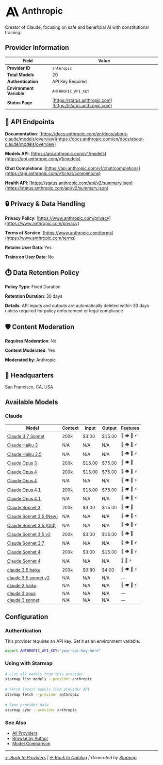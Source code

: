 # <img src="https://raw.githubusercontent.com/agentstation/starmap/master/internal/embedded/catalog/providers/anthropic/logo.svg" alt="Anthropic logo" width="48" height="48" style="vertical-align: middle;"> Anthropic
  
Creator of Claude, focusing on safe and beneficial AI with constitutional training.
  
  
## Provider Information
  
| Field | Value |
|---------|---------|
| **Provider ID** | `anthropic` |
| **Total Models** | 20 |
| **Authentication** | API Key Required |
| **Environment Variable** | `ANTHROPIC_API_KEY` |
| **Status Page** | [https://status.anthropic.com](https://status.anthropic.com) |

  
## 🔗 API Endpoints
  
**Documentation**: [https://docs.anthropic.com/en/docs/about-claude/models/overview](https://docs.anthropic.com/en/docs/about-claude/models/overview)  
  
**Models API**: [https://api.anthropic.com/v1/models](https://api.anthropic.com/v1/models)  
  
**Chat Completions**: [https://api.anthropic.com/v1/chat/completions](https://api.anthropic.com/v1/chat/completions)  
  
**Health API**: [https://status.anthropic.com/api/v2/summary.json](https://status.anthropic.com/api/v2/summary.json)  
  
  
## 🔒 Privacy & Data Handling
  
**Privacy Policy**: [https://www.anthropic.com/privacy](https://www.anthropic.com/privacy)  
  
**Terms of Service**: [https://www.anthropic.com/terms](https://www.anthropic.com/terms)  
  
**Retains User Data**: Yes  
  
**Trains on User Data**: No  
  
  
## ⏱️ Data Retention Policy
  
**Policy Type**: Fixed Duration  
  
**Retention Duration**: 30 days  
  
**Details**: API inputs and outputs are automatically deleted within 30 days unless required for policy enforcement or legal compliance  
  
  
## 🛡️ Content Moderation
  
**Requires Moderation**: No  
  
**Content Moderated**: Yes  
  
**Moderated by**: Anthropic  
  
  
## 🏢 Headquarters
  
San Francisco, CA, USA
  
  
## Available Models
  
### Claude
  
| Model | Context | Input | Output | Features |
|---------|---------|---------|---------|---------|
| [Claude 3 7 Sonnet](./models/claude-3-7-sonnet-at-20250219.md) | 200k | $3.00 | $15.00 | 📝 👁️ 🔧 ⚡ |
| [Claude Haiku 3](./models/claude-3-haiku-20240307.md) | N/A | N/A | N/A | 📝 👁️ 🔧 ⚡ |
| [Claude Haiku 3.5](./models/claude-3-5-haiku-20241022.md) | N/A | N/A | N/A | 📝 👁️ 🔧 ⚡ |
| [Claude Opus 3](./models/claude-3-opus-20240229.md) | 200k | $15.00 | $75.00 | 📝 👁️ 🔧 |
| [Claude Opus 4](./models/claude-opus-4-at-20250514.md) | 200k | $15.00 | $75.00 | 📝 👁️ 🔧 ⚡ |
| [Claude Opus 4](./models/claude-opus-4-20250514.md) | N/A | N/A | N/A | 📝 👁️ 🔧 ⚡ |
| [Claude Opus 4 1](./models/claude-opus-4-1-at-20250805.md) | 200k | $15.00 | $75.00 | 📝 👁️ 🔧 ⚡ |
| [Claude Opus 4.1](./models/claude-opus-4-1-20250805.md) | N/A | N/A | N/A | 📝 👁️ 🔧 ⚡ |
| [Claude Sonnet 3](./models/claude-3-sonnet-20240229.md) | 200k | $3.00 | $15.00 | 📝 👁️ 🔧 |
| [Claude Sonnet 3.5 (New)](./models/claude-3-5-sonnet-20241022.md) | N/A | N/A | N/A | 📝 👁️ 🔧 ⚡ |
| [Claude Sonnet 3.5 (Old)](./models/claude-3-5-sonnet-20240620.md) | N/A | N/A | N/A | 📝 👁️ 🔧 ⚡ |
| [Claude Sonnet 3.5 v2](./models/claude-3-5-sonnet-at-20241022.md) | 200k | $3.00 | $15.00 | 📝 👁️ 🔧 |
| [Claude Sonnet 3.7](./models/claude-3-7-sonnet-20250219.md) | N/A | N/A | N/A | 📝 👁️ 🔧 ⚡ |
| [Claude Sonnet 4](./models/claude-sonnet-4-at-20250514.md) | 200k | $3.00 | $15.00 | 📝 👁️ 🔧 ⚡ |
| [Claude Sonnet 4](./models/claude-sonnet-4-20250514.md) | N/A | N/A | N/A | 📝 🔧 ⚡ |
| [claude 3 5 haiku](./models/claude-3-5-haiku-at-20241022.md) | 200k | $0.80 | $4.00 | 📝 👁️ 🔧 ⚡ |
| [claude 3 5 sonnet v2](./models/claude-3-5-sonnet-v2-at-20241022.md) | N/A | N/A | N/A | — |
| [claude 3 haiku](./models/claude-3-haiku-at-20240307.md) | N/A | N/A | N/A | 📝 👁️ 🔧 ⚡ |
| [claude 3 opus](./models/claude-3-opus-at-20240229.md) | N/A | N/A | N/A | — |
| [claude 3 sonnet](./models/claude-3-sonnet-at-20240229.md) | N/A | N/A | N/A | — |

  
## Configuration
  
### Authentication
  
This provider requires an API key. Set it as an environment variable:
  
  
```bash
export ANTHROPIC_API_KEY="your-api-key-here"
```
  
### Using with Starmap
  
```bash
# List all models from this provider
starmap list models --provider anthropic

# Fetch latest models from provider API
starmap fetch --provider anthropic

# Sync provider data
starmap sync --provider anthropic
```
  
### See Also

- [All Providers](../)
- [Browse by Author](../../authors/)
- [Model Comparison](../../models/)


  
---
_[← Back to Providers](../) | [← Back to Catalog](../../) | Generated by [Starmap](https://github.com/agentstation/starmap)_
